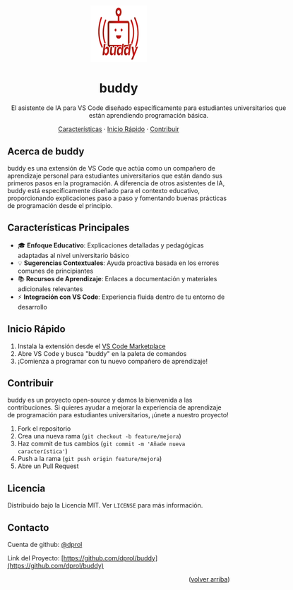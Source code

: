 # <a name="readme-top"></a>
<br />

<div align="center">
  <a href="https://marketplace.visualstudio.com/">
    <img src="extension/media/buddy__logo.png" alt="buddy logo" width="128" height="128">
  </a>

  <h1 align="center">buddy</h1>
  
  <p align="center" style="width: 640px">
    El asistente de IA para VS Code diseñado específicamente para estudiantes universitarios que están aprendiendo programación básica.
  </p>

  <p align="center">
    <a href="#características-principales">Características</a>
    ·
    <a href="#inicio-rápido">Inicio Rápido</a>
    ·
    <a href="#contribuir">Contribuir</a>
  </p>
</div>

## Acerca de buddy

buddy es una extensión de VS Code que actúa como un compañero de aprendizaje personal para estudiantes universitarios que están dando sus primeros pasos en la programación. A diferencia de otros asistentes de IA, buddy está específicamente diseñado para el contexto educativo, proporcionando explicaciones paso a paso y fomentando buenas prácticas de programación desde el principio.

## Características Principales

- 🎓 **Enfoque Educativo**: Explicaciones detalladas y pedagógicas adaptadas al nivel universitario básico
- 💡 **Sugerencias Contextuales**: Ayuda proactiva basada en los errores comunes de principiantes
- 📚 **Recursos de Aprendizaje**: Enlaces a documentación y materiales adicionales relevantes
- ⚡ **Integración con VS Code**: Experiencia fluida dentro de tu entorno de desarrollo

## Inicio Rápido

1. Instala la extensión desde el [VS Code Marketplace](https://marketplace.visualstudio.com/)
2. Abre VS Code y busca "buddy" en la paleta de comandos
3. ¡Comienza a programar con tu nuevo compañero de aprendizaje!

## Contribuir

buddy es un proyecto open-source y damos la bienvenida a las contribuciones. Si quieres ayudar a mejorar la experiencia de aprendizaje de programación para estudiantes universitarios, ¡únete a nuestro proyecto!

1. Fork el repositorio
2. Crea una nueva rama (`git checkout -b feature/mejora`)
3. Haz commit de tus cambios (`git commit -m 'Añade nueva característica'`)
4. Push a la rama (`git push origin feature/mejora`)
5. Abre un Pull Request

## Licencia

Distribuido bajo la Licencia MIT. Ver `LICENSE` para más información.

## Contacto

Cuenta de github: [@dprol](https://github.com/dprol)

Link del Proyecto: [https://github.com/dprol/buddy](https://github.com/dprol/buddy)

<p align="right">(<a href="#readme-top">volver arriba</a>)</p>